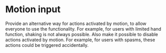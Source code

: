 # Motion input

Provide an alternative way for actions activated by motion, to allow everyone to use the functionality. For example, for users with limited hand function, shaking is not always possible. Also make it possible to disable actions activated by motion. For example, for users with spasms, these actions could be triggered accidentally.
